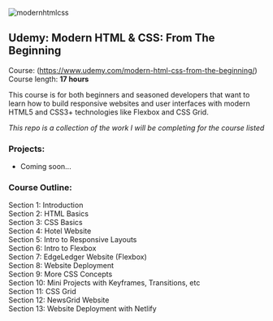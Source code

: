 ![modernhtmlcss](https://user-images.githubusercontent.com/24855472/51410947-110fac80-1b34-11e9-950c-16d1b688ad97.png)

## Udemy: Modern HTML & CSS: From The Beginning
Course: (https://www.udemy.com/modern-html-css-from-the-beginning/) <br>
Course length: <b>17 hours</b>

This course is for both beginners and seasoned developers that want to learn how to build responsive websites and user interfaces with modern HTML5 and CSS3+ technologies like Flexbox and CSS Grid.

*This repo is a collection of the work I will be completing for the course listed*

### Projects:
* Coming soon...

### Course Outline:
Section 1: Introduction <br>
Section 2: HTML Basics <br>
Section 3: CSS Basics <br>
Section 4: Hotel Website <br>
Section 5: Intro to Responsive Layouts <br>
Section 6: Intro to Flexbox <br>
Section 7: EdgeLedger Website (Flexbox) <br>
Section 8: Website Deployment <br>
Section 9: More CSS Concepts <br>
Section 10: Mini Projects with Keyframes, Transitions, etc <br>
Section 11: CSS Grid <br>
Section 12: NewsGrid Website <br>
Section 13: Website Deployment with Netlify <br>
